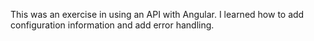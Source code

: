 This was an exercise in using an API with Angular. I learned how to add configuration information and add error handling.